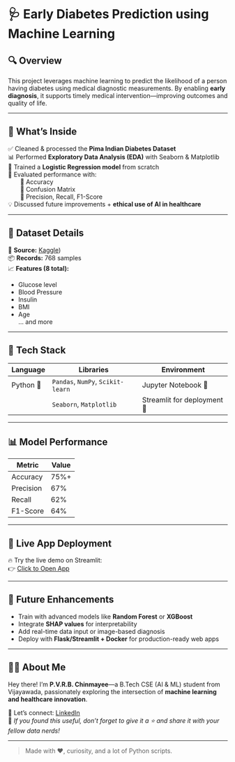 # 🩺 Early Diabetes Prediction using Machine Learning

## 🔍 Overview  
This project leverages machine learning to predict the likelihood of a person having diabetes using medical diagnostic measurements. By enabling **early diagnosis**, it supports timely medical intervention—improving outcomes and quality of life.

---

## 🧠 What’s Inside  
✅ Cleaned & processed the **Pima Indian Diabetes Dataset**  
📊 Performed **Exploratory Data Analysis (EDA)** with Seaborn & Matplotlib  
🧪 Trained a **Logistic Regression model** from scratch  
🧮 Evaluated performance with:  
  🔹 Accuracy  
  🔹 Confusion Matrix  
  🔹 Precision, Recall, F1-Score  
💡 Discussed future improvements + **ethical use of AI in healthcare**

---

## 📂 Dataset Details  
📌 **Source:** [Kaggle](https://www.kaggle.com/datasets/saurabh00007/diabetescsv))  
📦 **Records:** 768 samples  
📈 **Features (8 total):**
- Glucose level  
- Blood Pressure  
- Insulin  
- BMI  
- Age  
… and more

---

## 🧰 Tech Stack

| Language | Libraries                              | Environment          |
|----------|----------------------------------------|----------------------|
| Python 🐍 | `Pandas`, `NumPy`, `Scikit-learn`      | Jupyter Notebook 📓  |
|          | `Seaborn`, `Matplotlib`                | Streamlit for deployment 🚀 |

---

## 📊 Model Performance

| Metric     | Value    |
|------------|----------|
| Accuracy   | 75%+     |
| Precision  | 67%      |
| Recall     | 62%      |
| F1-Score   | 64%      |

---

## 🚀 Live App Deployment  
🔥 Try the live demo on Streamlit:  
👉 [Click to Open App](https://diabetes-prediction-project-skgfbgmgq5fu75raczfcqz.streamlit.app/)

---

## 🌱 Future Enhancements  
- Train with advanced models like **Random Forest** or **XGBoost**  
- Integrate **SHAP values** for interpretability  
- Add real-time data input or image-based diagnosis  
- Deploy with **Flask/Streamlit + Docker** for production-ready web apps

---

## 🙋‍♀️ About Me  
Hey there! I’m **P.V.R.B. Chinmayee**—a B.Tech CSE (AI & ML) student from Vijayawada, passionately exploring the intersection of **machine learning and healthcare innovation**.

📎 Let’s connect: [LinkedIn](https://www.linkedin.com/in/chinmayee-prasad-6b788a282/)  
🌟 *If you found this useful, don’t forget to give it a ⭐ and share it with your fellow data nerds!*

---

> Made with ❤️, curiosity, and a lot of Python scripts.
